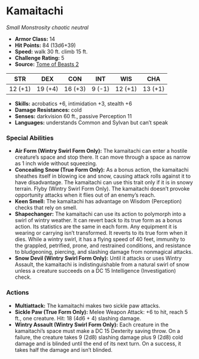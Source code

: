 # Kamaitachi

*Small* *Monstrosity* *chaotic neutral*

- **Armor Class:** 14
- **Hit Points:** 84 (13d6+39)
- **Speed:** walk 30 ft. climb 15 ft.
- **Challenge Rating:** 5
- **Source:** [Tome of Beasts 2](https://koboldpress.com/kpstore/product/tome-of-beasts-2-for-5th-edition/)

| STR | DEX | CON | INT | WIS | CHA |
| --- | --- | --- | --- | --- | --- |
| 12 (+1) | 19 (+4) | 16 (+3) | 9 (-1) | 12 (+1) | 13 (+1) |

- **Skills:** acrobatics +6, intimidation +3, stealth +6
- **Damage Resistances:** cold
- **Senses:** darkvision 60 ft., passive Perception 11
- **Languages:** understands Common and Sylvan but can’t speak
### Special Abilities
- **Air Form (Wintry Swirl Form Only):** The kamaitachi can enter a hostile creature’s space and stop there. It can move through a space as narrow as 1 inch wide without squeezing.
- **Concealing Snow (True Form Only):** As a bonus action, the kamaitachi sheathes itself in blowing ice and snow, causing attack rolls against it to have disadvantage. The kamaitachi can use this trait only if it is in snowy terrain. Flyby (Wintry Swirl Form Only). The kamaitachi doesn’t provoke opportunity attacks when it flies out of an enemy’s reach.
- **Keen Smell:** The kamaitachi has advantage on Wisdom (Perception) checks that rely on smell.
- **Shapechanger:** The kamaitachi can use its action to polymorph into a swirl of wintry weather. It can revert back to its true form as a bonus action. Its statistics are the same in each form. Any equipment it is wearing or carrying isn’t transformed. It reverts to its true form when it dies. While a wintry swirl, it has a flying speed of 40 feet, immunity to the grappled, petrified, prone, and restrained conditions, and resistance to bludgeoning, piercing, and slashing damage from nonmagical attacks.
- **Snow Devil (Wintry Swirl Form Only):** Until it attacks or uses Wintry Assault, the kamaitachi is indistinguishable from a natural swirl of snow unless a creature succeeds on a DC 15 Intelligence (Investigation) check.
### Actions
- **Multiattack:** The kamaitachi makes two sickle paw attacks.
- **Sickle Paw (True Form Only):** Melee Weapon Attack: +6 to hit, reach 5 ft., one creature. Hit: 18 (4d6 + 4) slashing damage.
- **Wintry Assault (Wintry Swirl Form Only):** Each creature in the kamaitachi’s space must make a DC 15 Dexterity saving throw. On a failure, the creature takes 9 (2d8) slashing damage plus 9 (2d8) cold damage and is blinded until the end of its next turn. On a success, it takes half the damage and isn’t blinded.
